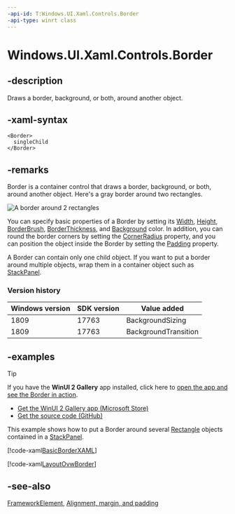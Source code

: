 ```yaml
---
-api-id: T:Windows.UI.Xaml.Controls.Border
-api-type: winrt class
---
```


<!-- Class syntax.
public class Border : Windows.UI.Xaml.FrameworkElement, Windows.UI.Xaml.Controls.IBorder
-->

# Windows.UI.Xaml.Controls.Border

## -description
Draws a border, background, or both, around another object.


## -xaml-syntax
```xaml
<Border>
  singleChild
</Border>

```


## -remarks
Border is a container control that draws a border, background, or both, around another object. Here's a gray border around two rectangles.

<img alt="A border around 2 rectangles" src="images/controls/Border.png" />

You can specify basic properties of a Border by setting its [Width](../windows.ui.xaml/frameworkelement_width.md), [Height](../windows.ui.xaml/frameworkelement_height.md), [BorderBrush](border_borderbrush.md), [BorderThickness](border_borderthickness.md), and [Background](border_background.md) color. In addition, you can round the border corners by setting the [CornerRadius](border_cornerradius.md) property, and you can position the object inside the Border by setting the [Padding](border_padding.md) property.

A Border can contain only one child object. If you want to put a border around multiple objects, wrap them in a container object such as [StackPanel](stackpanel.md).

### Version history

| Windows version | SDK version | Value added |
| -- | -- | -- |
| 1809 | 17763 | BackgroundSizing |
| 1809 | 17763 | BackgroundTransition |

## -examples

> [!TIP]
> If you have the **WinUI 2 Gallery** app installed, click here to [open the app and see the Border in action](winui2gallery:/item/Border).
> + [Get the WinUI 2 Gallery app (Microsoft Store)](https://www.microsoft.com/store/productId/9MSVH128X2ZT)
> + [Get the source code (GitHub)](https://github.com/Microsoft/WinUI-Gallery)

This example shows how to put a Border around several [Rectangle](../windows.ui.xaml.shapes/rectangle.md) objects contained in a [StackPanel](stackpanel.md).

[!code-xaml[BasicBorderXAML](../windows.ui.xaml.controls/code/BasicLayoutSnippets/CS/BlankPage.xaml#SnippetBasicBorderXAML)]

[!code-xaml[LayoutOvwBorder](../windows.ui.xaml/code/layout_ovw_all/CSharp/MainPage.xaml#SnippetLayoutOvwBorder)]

## -see-also
[FrameworkElement](../windows.ui.xaml/frameworkelement.md), [Alignment, margin, and padding](/windows/uwp/layout/alignment-margin-padding)

